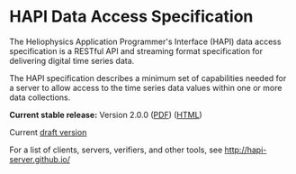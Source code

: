 HAPI Data Access Specification
==============================

The Heliophysics Application Programmer's Interface (HAPI) data access specification is a RESTful API and streaming format specification for delivering digital time series data.

The HAPI specification describes a minimum set of capabilities needed for a server to allow access to the time series data values within one or more data collections.

**Current stable release:** Version 2.0.0
([PDF](https://github.com/hapi-server/data-specification/raw/master/hapi-2.0.0/HAPI-data-access-spec-2.0.0.pdf)) ([HTML](https://github.com/hapi-server/data-specification/blob/master/hapi-2.0.0/HAPI-data-access-spec-2.0.0.md))

Current [draft version](https://github.com/hapi-server/data-specification/blob/master/hapi-dev/HAPI-data-access-spec-dev.md)

For a list of clients, servers, verifiers, and other tools, see http://hapi-server.github.io/
